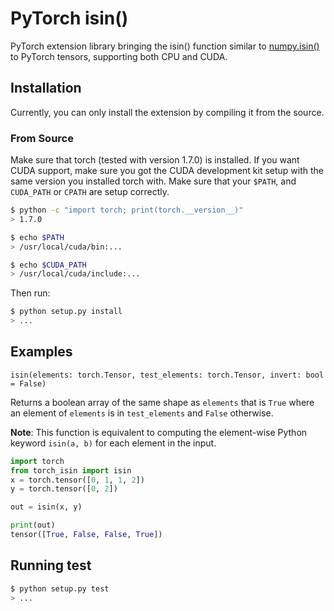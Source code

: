 # PyTorch isin()

PyTorch extension library bringing the isin() function similar to [numpy.isin()](https://numpy.org/doc/stable/reference/generated/numpy.isin.html) to PyTorch tensors, supporting both CPU and CUDA.

## Installation

Currently, you can only install the extension by compiling it from the source.

### From Source

Make sure that torch (tested with version 1.7.0) is installed. If you want CUDA support, make sure you got the CUDA development kit setup with the same version you installed torch with. Make sure that your `$PATH`, and `CUDA_PATH` or `CPATH` are setup correctly.

```bash
$ python -c "import torch; print(torch.__version__)"
> 1.7.0

$ echo $PATH
> /usr/local/cuda/bin:...

$ echo $CUDA_PATH
> /usr/local/cuda/include:...
```

Then run:

```bash
$ python setup.py install
> ...
```

## Examples

`isin(elements: torch.Tensor, test_elements: torch.Tensor, invert: bool = False)`

Returns a boolean array of the same shape as `elements` that is `True` where an element of `elements` is in `test_elements` and `False` otherwise.

**Note**: This function is equivalent to computing the element-wise Python keyword `isin(a, b)` for each element in the input.

```python
import torch
from torch_isin import isin
x = torch.tensor([0, 1, 1, 2])
y = torch.tensor([0, 2])

out = isin(x, y)
```

```python
print(out)
tensor([True, False, False, True])
```

## Running test

```bash
$ python setup.py test
> ...
```
